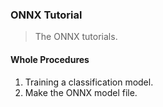 ### ONNX Tutorial

> The ONNX tutorials.

#### Whole Procedures

1. Training a classification model.
2. Make the ONNX model file.
